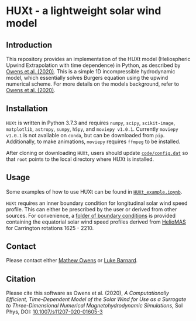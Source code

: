 # HUXt - a lightweight solar wind model


## Introduction

This repository provides an implementation of the HUXt model (Heliospheric Upwind Extrapolation with time dependence) in Python, as described by [Owens et al. (2020)](https://doi.org/10.1007/s11207-020-01605-3). This is a simple 1D incompressible hydrodynamic model, which essentially solves Burgers equation using the upwind numerical scheme. For more details on the models background, refer to [Owens et al. (2020)](https://doi.org/10.1007/s11207-020-01605-3).

## Installation
 ``HUXt`` is written in Python 3.7.3 and requires ``numpy``, ``scipy``, ``scikit-image``, ``matplotlib``, ``astropy``, ``sunpy``, ``h5py``, and ``moviepy v1.0.1``. Currently ``moviepy v1.0.1`` is not available on ``conda``, but can be downloaded from ``pip``. Additionally, to make animations, ``moviepy`` requires ``ffmpeg`` to be installed. 

After cloning or downloading ``HUXt``, users should update [``code/config.dat``](code/config.dat) so that ``root`` points to the local directory where HUXt is installed.

## Usage
Some examples of how to use HUXt can be found in [``HUXt_example.ipynb``](code/HUXt_example.ipynb).

``HUXt`` requires an inner boundary condition for longitudinal solar wind speed profile. This can either be prescribed by the user or derived from other sources. For convenience, a [folder of boundary conditions](data/boundary_conditions) is provided containing the equatorial solar wind speed profiles derived from [HelioMAS](https://doi.org/10.1029/2000JA000121) for Carrington rotations 1625 - 2210.

## Contact
Please contact either [Mathew Owens](https://github.com/mathewjowens) or [Luke Barnard](https://github.com/lukebarnard). 

## Citation
Please cite this software as Owens et al. (2020),  *A Computationally Efficient, Time-Dependent Model of the Solar Wind for Use as a Surrogate to Three-Dimensional Numerical Magnetohydrodynamic Simulations*,  Sol Phys, DOI: [10.1007/s11207-020-01605-3](https://doi.org/10.1007/s11207-020-01605-3)

